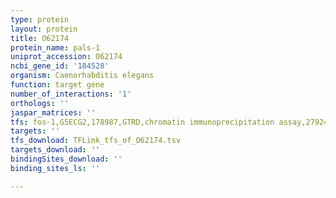 ```yaml
---
type: protein
layout: protein
title: O62174
protein_name: pals-1
uniprot_accession: O62174
ncbi_gene_id: '184528'
organism: Caenorhabditis elegans
function: target gene
number_of_interactions: '1'
orthologs: ''
jaspar_matrices: ''
tfs: fos-1,G5ECG2,178987,GTRD,chromatin immunoprecipitation assay,27924024%5Buid%5D,No
targets: ''
tfs_download: TFLink_tfs_of_O62174.tsv
targets_download: ''
bindingSites_download: ''
binding_sites_ls: ''

---
```

